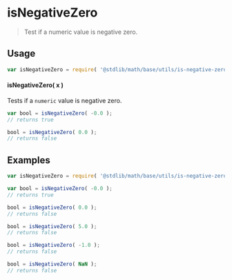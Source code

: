 isNegativeZero
===

> Test if a numeric value is negative zero.


<!-- <usage> -->

## Usage

``` javascript
var isNegativeZero = require( '@stdlib/math/base/utils/is-negative-zero' );
```

#### isNegativeZero( x )

Tests if a `numeric` value is negative zero.

``` javascript
var bool = isNegativeZero( -0.0 );
// returns true

bool = isNegativeZero( 0.0 );
// returns false
```

<!-- </usage> -->


<!-- <examples> -->

## Examples

``` javascript
var isNegativeZero = require( '@stdlib/math/base/utils/is-negative-zero' );

var bool = isNegativeZero( -0.0 );
// returns true

bool = isNegativeZero( 0.0 );
// returns false

bool = isNegativeZero( 5.0 );
// returns false

bool = isNegativeZero( -1.0 );
// returns false

bool = isNegativeZero( NaN );
// returns false
```

<!-- </examples> -->


<!-- <links> -->

<!-- </links> -->
